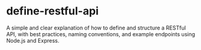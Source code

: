 # define-restful-api
A simple and clear explanation of how to define and structure a RESTful API, with best practices, naming conventions, and example endpoints using Node.js and Express.
